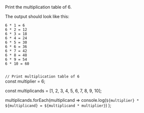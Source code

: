 Print the multiplication
table of 6.

The output should look like this:

```
6 * 1 = 6
6 * 2 = 12
6 * 3 = 18
6 * 4 = 24
6 * 5 = 30
6 * 6 = 36
6 * 7 = 42
6 * 8 = 48
6 * 9 = 54
6 * 10 = 60
```

<codeblock language="javascript" type="exercise" testMode="fixedInput">
<code>
// Print multiplication table of 6
</code>

<solution>
const multiplier = 6;

const multiplicands = [1, 2, 3, 4, 5, 6, 7, 8, 9, 10];

multiplicands.forEach(multiplicand =>
  console.log(`${multiplier} * ${multiplicand} = ${multiplicand * multiplier}`)
);
</solution>
</codeblock>